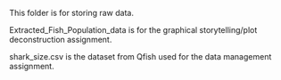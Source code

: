 This folder is for storing raw data.

Extracted_Fish_Population_data is for the graphical storytelling/plot deconstruction assignment.

shark_size.csv is the dataset from Qfish used for the data management assignment.
